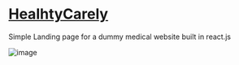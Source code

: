 # [HealhtyCarely](https://healhty-carely.vercel.app/)
Simple Landing page for a dummy medical website built in react.js

![image](https://github.com/jordaoqualho/HealhtyCarely/assets/50970557/24f2725c-8a2a-41ed-a66f-87d19f3a1b32)


